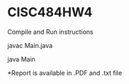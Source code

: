 # CISC484HW4

Compile and Run instructions

  javac Main.java
  
  java Main <Filepath> <k>
  
  *Report is available in .PDF and .txt file
